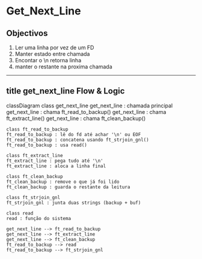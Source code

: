 # Get_Next_Line

## Objectivos

1) Ler uma linha por vez de um FD
2) Manter estado entre chamada
3) Encontar o \n retorna linha
4) manter o restante na proxima chamada

---
title get_next_line Flow & Logic
---
classDiagram
    class get_next_line
    get_next_line : chamada principal
    get_next_line : chama ft_read_to_backup()
    get_next_line : chama ft_extract_line()
    get_next_line : chama ft_clean_backup()

    class ft_read_to_backup
    ft_read_to_backup : lê do fd até achar '\n' ou EOF
    ft_read_to_backup : concatena usando ft_strjoin_gnl()
    ft_read_to_backup : usa read()

    class ft_extract_line
    ft_extract_line : pega tudo até '\n'
    ft_extract_line : aloca a linha final

    class ft_clean_backup
    ft_clean_backup : remove o que já foi lido
    ft_clean_backup : guarda o restante da leitura

    class ft_strjoin_gnl
    ft_strjoin_gnl : junta duas strings (backup + buf)

    class read
    read : função do sistema

    get_next_line --> ft_read_to_backup
    get_next_line --> ft_extract_line
    get_next_line --> ft_clean_backup
    ft_read_to_backup --> read
    ft_read_to_backup --> ft_strjoin_gnl


